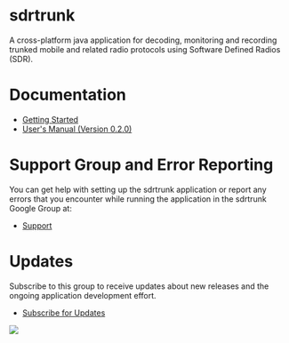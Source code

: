 # sdrtrunk #
A cross-platform java application for decoding, monitoring and recording trunked 
mobile and related radio protocols using Software Defined Radios (SDR).

# Documentation #
* [Getting Started](https://github.com/DSheirer/sdrtrunk/wiki/GettingStarted)
* [User's Manual (Version 0.2.0)](https://github.com/DSheirer/sdrtrunk/wiki/UserManual)

# Support Group and Error Reporting #
You can get help with setting up the sdrtrunk application or report any errors
that you encounter while running the application in the sdrtrunk Google Group at:
 
* [Support](https://groups.google.com/forum/#!forum/sdrtrunk)

# Updates #
Subscribe to this group to receive updates about new releases and the ongoing 
application development effort.

* [Subscribe for Updates](https://groups.google.com/forum/#!forum/sdrtrunk)

![](https://github.com/DSheirer/sdrtrunk/wiki/images/SDRTrunk_application.png)
